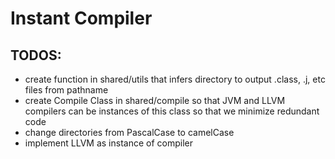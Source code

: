 # Instant Compiler

## TODOS:

- create function in shared/utils that infers directory to output .class, .j, etc files from
  pathname
- create Compile Class in shared/compile so that JVM and LLVM compilers can be instances of
  this class so that we minimize redundant code
- change directories from PascalCase to camelCase
- implement LLVM as instance of compiler